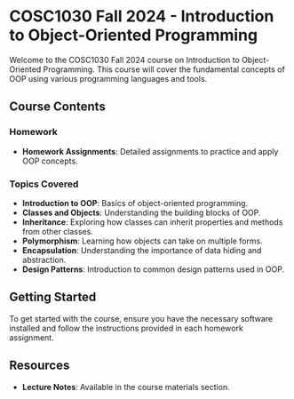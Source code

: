 # COSC1030 Fall 2024 - Introduction to Object-Oriented Programming

Welcome to the COSC1030 Fall 2024 course on Introduction to Object-Oriented Programming. This course will cover the fundamental concepts of OOP using various programming languages and tools.

## Course Contents

### Homework
- **Homework Assignments**: Detailed assignments to practice and apply OOP concepts.

### Topics Covered
- **Introduction to OOP**: Basics of object-oriented programming.
- **Classes and Objects**: Understanding the building blocks of OOP.
- **Inheritance**: Exploring how classes can inherit properties and methods from other classes.
- **Polymorphism**: Learning how objects can take on multiple forms.
- **Encapsulation**: Understanding the importance of data hiding and abstraction.
- **Design Patterns**: Introduction to common design patterns used in OOP.

## Getting Started
To get started with the course, ensure you have the necessary software installed and follow the instructions provided in each homework assignment.

## Resources
- **Lecture Notes**: Available in the course materials section.
